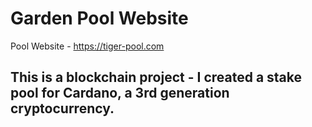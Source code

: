 # Garden Pool Website
Pool Website - https://tiger-pool.com

## This is a blockchain project - I created a stake pool for Cardano, a 3rd generation cryptocurrency.


